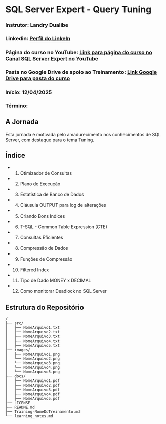 # SQL Server Expert - Query Tuning

### **Instrutor**: Landry Dualibe
### **Linkedin**: [Perfil do LinkeIn](ColeAquiLinkPaginaPerfilLinkedinInstrutor)
### **Página do curso no YouTube**: [Link para página do curso no Canal SQL Server Expert no YouTube](https://youtube.com/playlist?list=PLFJZoKXyt7iaom2mmmhb2z2us-s0XXAmt&si=xYWajVvIPc4BfsWM)
### **Pasta no Google Drive de apoio ao Treinamento**: [Link Google Drive para pasta do curso](https://drive.google.com/drive/folders/1f2Trp_h5zyIuJWW1SE1yGc8Jxrkr93w2?usp=sharing)
### **Início**: 12/04/2025
### **Término**: 

## A Jornada

Esta jornada é motivada pelo amadurecimento nos conhecimentos de SQL Server, com destaque para o tema Tuning.

## Índice

- 01. Otimizador de Consultas
- 02. Plano de Execução
- 03. Estatística de Banco de Dados
- 04. Cláusula OUTPUT para log de alterações
- 05. Criando Bons Indices
- 06. T-SQL - Common Table Expression (CTE)
- 07. Consultas Eficientes
- 08. Compressão de Dados
- 09. Funções de Compressão
- 10. Filtered Index
- 11. Tipo de Dado MONEY x DECIMAL
- 12. Como monitorar Deadlock no SQL Server

## Estrutura do Repositório

```plaintext
/
├── src/
│   ├── NomeArquivo1.txt
│   ├── NomeArquivo2.txt
│   ├── NomeArquivo3.txt
│   ├── NomeArquivo4.txt
│   ├── NomeArquivo5.txt
├── images/
│   ├── NomeArquivo1.png
│   └── NomeArquivo2.png
│   └── NomeArquivo3.png
│   └── NomeArquivo4.png
│   └── NomeArquivo5.png
├── docs/
│   ├── NomeArquivo1.pdf
│   ├── NomeArquivo2.pdf
│   ├── NomeArquivo3.pdf
│   ├── NomeArquivo4.pdf
│   ├── NomeArquivo5.pdf
├── LICENSE
├── README.md
├── Training-NomeDoTreinamento.md
└── learning_notes.md
